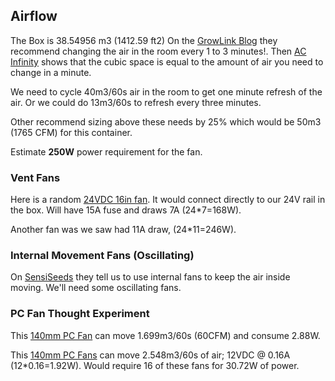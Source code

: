 ## Airflow

The Box is 38.54956 m3 (1412.59 ft2)
On the [GrowLink Blog](https://blog.growlink.com/airflow-basics-for-indoor-cannabis-grows) they recommend changing the air in the room every 1 to 3 minutes!.
Then [AC Infinity](https://acinfinity.com/pages/grower-setup/grow-tent-ventilation.html) shows that the cubic space is equal to the amount of air you need to change in a minute.

We need to cycle 40m3/60s air in the room to get one minute refresh of the air.
Or we could do 13m3/60s to refresh every three minutes.

Other recommend sizing above these needs by 25% which would be 50m3 (1765 CFM) for this container.

Estimate **250W** power requirement for the fan.

### Vent Fans

Here is a random [24VDC 16in fan](https://flex-a-lite.com/24-volt-16-inch-trimline-auxiliary-reversible-electric-fan.html).
It would connect directly to our 24V rail in the box.
Will have 15A fuse and draws 7A (24*7=168W).

Another fan was we saw had 11A draw, (24*11=246W).


### Internal Movement Fans (Oscillating)

On [SensiSeeds](https://sensiseeds.com/en/blog/grow-tent-ventilation-how-to-calculate-your-needs/) they tell us to use internal fans to keep the air inside moving.
We'll need some oscillating fans.


### PC Fan Thought Experiment

This [140mm PC Fan](https://www.aliexpress.com/item/3256807326225222.html) can move 1.699m3/60s (60CFM) and consume 2.88W.

This [140mm PC Fans](https://www.aliexpress.com/item/3256807023998653.html) can move 2.548m3/60s of air; 12VDC @ 0.16A (12*0.16=1.92W).  Would require 16 of these fans for 30.72W of power.
